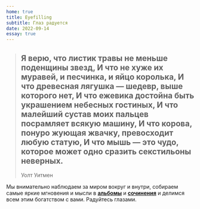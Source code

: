```yaml
---
home: true
title: Eyefilling
subtitle: Глаз радуется
date: 2022-09-14
essay: true
---
```


> ## Я верю, что листик травы не меньше поденщины звезд, И что не хуже их муравей, и песчинка, и яйцо королька, И что древесная лягушка — шедевр, выше которого нет, И что ежевика достойна быть украшением небесных гостиных, И что малейший сустав моих пальцев посрамляет всякую машину, И что корова, понуро жующая жвачку, превосходит любую статую, И что мышь — это чудо, которое может одно сразить секстильоны неверных.
> 
> Уолт Уитмен


Мы внимательно наблюдаем за миром вокруг и внутри, собираем самые яркие мгновения и мысли в **[альбомы](/albums/)** и **[сочинения](/essays/)** и делимся всем этим богатством с вами. Радуйтесь глазами.

